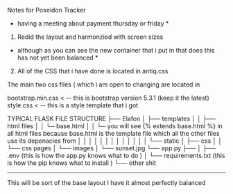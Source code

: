 Notes for Poseidon Tracker
 *  having a meeting about payment thursday or friday *



 1) Redid the layout and harmonzied with screen sizes
  *  although as you can see the new container that i put in that does this has not yet been balanced *


2) All of the CSS that i have done is located in antiq.css

The main two css files ( which i am open to changing are located in

bootstrap.min.css < -- this is bootstrap version 5.3.1 (keep it the latest)
style.css < -- this is a style template that i got



TYPICAL FLASK FILE STRUCTURE
├── Elafon
│   ├── templates
│   │   ├── html files
│   │       └─ base.html
│   │          └─ you will see {% extends base.html %} in all html files because base.html is the template file which all the other files use its depenacies from
│   │
│   │
│   │
│   │
│   │
│   │
│   └── static
│       ├── css
│       │   └── css pages
│       └── images
│           └── sunset.jpg
└── app.py
    ├──
    │   ├── .env (this is how the app.py knows what to do )
    │   └── requirements.txt (this is how the pip knows what to install )
    └── other shit




---

This will be sort of the base layout I have it almost perfectly balanced

